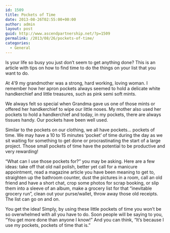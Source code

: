 ```yaml
---
id: 1509
title: Pockets of Time
date: 2013-08-26T02:55:00+00:00
author: admin
layout: post
guid: http://www.ascendpartnership.net/?p=1509
permalink: /2013/08/26/pockets-of-time/
categories:
  - General
---
```

Is your life so busy you just don&#8217;t seem to get anything done? This is an article with tips on how to find time to do the things on your list that you want to do.

At 4&#8217;9 my grandmother was a strong, hard working, loving woman. I remember how her apron pockets always seemed to hold a delicate white handkerchief and little treasures, such as pink semi soft mints.

We always felt so special when Grandma gave us one of those mints or offered her handkerchief to wipe our little noses. My mother also used her pockets to hold a handkerchief and today, in my pockets, there are always tissues handy. Our pockets have been well used.

Similar to the pockets on our clothing, we all have pockets… pockets of time. We may have a 10 to 15 minutes &#8216;pocket&#8217; of time during the day as we sit waiting for something to get done or procrastinating the start of a large project. Those small pockets of time have the potential to be productive and very rewarding!

&#8220;What can I use those pockets for?&#8221; you may be asking. Here are a few ideas: take off that old nail polish, better yet call for a manicure appointment, read a magazine article you have been meaning to get to, straighten up the bathroom counter, dust the pictures in a room, call an old friend and have a short chat, crop some photos for scrap booking, or slip them into a sleeve of an album, make a grocery list for that &#8220;inevitable grocery run&#8221;, clean out your purse/wallet, throw away those old receipts. The list can go on and on.

You get the idea! Simply, by using these little pockets of time you won&#8217;t be so overwhelmed with all you have to do. Soon people will be saying to you, &#8220;You get more done than anyone I know!&#8221; And you can think, &#8220;It&#8217;s because I use my pockets, pockets of time that is.&#8221;